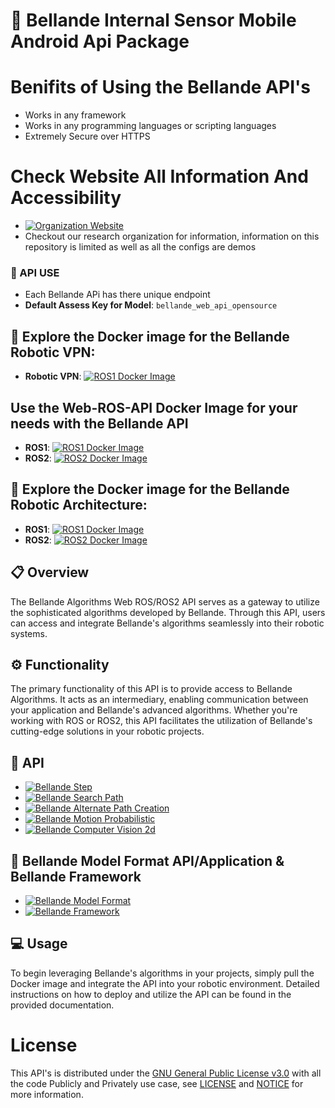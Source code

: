 # 🤖 Bellande Internal Sensor Mobile Android Api Package

# Benifits of Using the Bellande API's
- Works in any framework
- Works in any programming languages or scripting languages
- Extremely Secure over HTTPS

# Check Website All Information And Accessibility
- [![Organization Website](https://img.shields.io/badge/Explore%20Our-Website-0099cc?style=for-the-badge)](https://robotics-sensors.github.io)
- Checkout our research organization for information, information on this repository is limited as well as all the configs are demos

### 🔑 API USE
- Each Bellande APi has there unique endpoint
- **Default Assess Key for Model**: ``bellande_web_api_opensource``

## 📧 Explore the Docker image for the Bellande Robotic VPN:
- **Robotic VPN**: [![ROS1 Docker Image](https://img.shields.io/docker/pulls/ronaldsonbellande/bellande_robotic_vpn)](https://hub.docker.com/r/ronaldsonbellande/bellande_robotic_vpn)

## Use the Web-ROS-API Docker Image  for your needs with the Bellande API
- **ROS1**: [![ROS1 Docker Image](https://img.shields.io/docker/pulls/ronaldsonbellande/bellande_web_api_packages_ros1)](https://hub.docker.com/r/ronaldsonbellande/bellande_web_api_packages_ros1)
- **ROS2**: [![ROS2 Docker Image](https://img.shields.io/docker/pulls/ronaldsonbellande/bellande_web_api_packages_ros2)](https://hub.docker.com/r/ronaldsonbellande/bellande_web_api_packages_ros2)

## 📧 Explore the Docker image for the Bellande Robotic Architecture:
- **ROS1**: [![ROS1 Docker Image](https://img.shields.io/docker/pulls/ronaldsonbellande/bellande_robotic_environment_ros1)](https://hub.docker.com/r/ronaldsonbellande/bellande_robotic_environment_ros1)
- **ROS2**: [![ROS2 Docker Image](https://img.shields.io/docker/pulls/ronaldsonbellande/bellande_robotic_environment_ros2)](https://hub.docker.com/r/ronaldsonbellande/bellande_robotic_environment_ros2)

## 📋 Overview
The Bellande Algorithms Web ROS/ROS2 API serves as a gateway to utilize the sophisticated algorithms developed by Bellande. Through this API, users can access and integrate Bellande's algorithms seamlessly into their robotic systems.

## ⚙️ Functionality
The primary functionality of this API is to provide access to Bellande Algorithms. It acts as an intermediary, enabling communication between your application and Bellande's advanced algorithms. Whether you're working with ROS or ROS2, this API facilitates the utilization of Bellande's cutting-edge solutions in your robotic projects.

## 🐳 API
- [![Bellande Step](https://img.shields.io/badge/Bellande%20API-Bellande%20Step-0099cc?style=for-the-badge)](https://github.com/Robotics-Sensors/bellande_robots_ram_usage)
- [![Bellande Search Path](https://img.shields.io/badge/Bellande%20API-Bellande%20Search%20Path-0099cc?style=for-the-badge)](https://github.com/Robotics-Sensors/bellande_search_path)
- [![Bellande Alternate Path Creation](https://img.shields.io/badge/Bellande%20API-Bellande%20Alternate%20Path%20Creation-0099cc?style=for-the-badge)](https://github.com/Robotics-Sensors/bellande_adaptive_alternate_path_creation)
- [![Bellande Motion Probabilistic](https://img.shields.io/badge/Bellande%20API-Bellande%20Motion%20Probabilistic-0099cc?style=for-the-badge)](https://github.com/Robotics-Sensors/bellande_motion_probabilistic)
- [![Bellande Computer Vision 2d](https://img.shields.io/badge/Bellande%20API-Bellande%20Computer%20Vision%202D-0099cc?style=for-the-badge)](https://github.com/Robotics-Sensors/bellande_network_usage)

## 💨 Bellande Model Format API/Application & Bellande Framework
- [![Bellande Model Format](https://img.shields.io/badge/Bellande%20Model%20Format-0099cc?style=for-the-badge)](https://github.com/Artificial-Intelligence-Computer-Vision/bellande_model_format)
- [![Bellande Framework](https://img.shields.io/badge/Bellande%20Model%20Framework-0099cc?style=for-the-badge)](https://github.com/Artificial-Intelligence-Computer-Vision/bellande_model_framework)

## 💻 Usage
To begin leveraging Bellande's algorithms in your projects, simply pull the Docker image and integrate the API into your robotic environment. Detailed instructions on how to deploy and utilize the API can be found in the provided documentation.



# License
This API's is distributed under the [GNU General Public License v3.0](https://www.gnu.org/licenses/gpl-3.0.en.html) with all the code Publicly and Privately use case, see [LICENSE](https://github.com/RonaldsonBellande/bellande_web_ros_api/blob/main/LICENSE) and [NOTICE](https://github.com/RonaldsonBellande/bellande_web_ros_api/blob/main/LICENSE) for more information.

